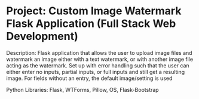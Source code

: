 # Project: Custom Image Watermark Flask Application (Full Stack Web Development)

Description: Flask application that allows the user to upload image files and watermark an image either with a text watermark, or with another image file acting as the watermark. Set up with error handling such that the user can either enter no inputs, partial inputs, or full inputs and still get a resulting image. For fields without an entry, the default image/setting is used

Python Libraries: Flask, WTForms, Pillow, OS, Flask-Bootstrap
